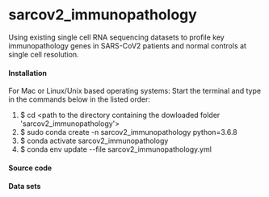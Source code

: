 # sarcov2_immunopathology
Using existing single cell RNA sequencing datasets to profile key immunopathology genes in SARS-CoV2 patients and normal controls at single cell resolution.

#### Installation
For Mac or Linux/Unix based operating systems:
Start the terminal and type in the commands below in the listed order:
1. $ cd <path to the directory containing the dowloaded folder 'sarcov2_immunopathology'>
2. $ sudo conda create -n sarcov2_immunopathology python=3.6.8
3. $ conda activate sarcov2_immunopathology
4. $ conda env update --file sarcov2_immunopathology.yml 

#### Source code

#### Data sets
